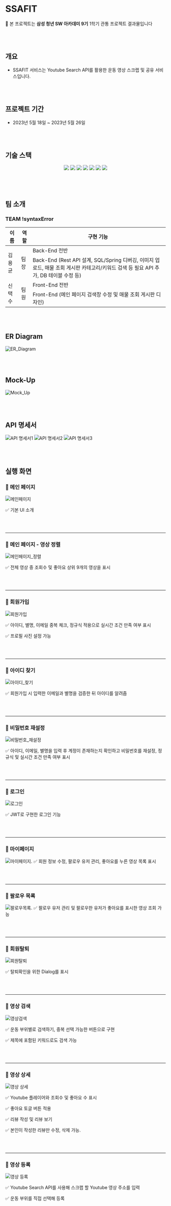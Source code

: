 # SSAFIT

🔔 본 프로젝트는 **삼성 청년 SW 아카데미 9기**  1학기 관통 프로젝트 결과물입니다

<br><br>



## **개요**

- SSAFIT 서비스는 Youtube Search API를 활용한 운동 영상 스크랩 및 공유 서비스입니다.

<br><br>

## 프로젝트 기간

- 2023년 5월 18일 ~ 2023년 5월 26일

<br>

<br>

## 기술 스택

<p align="center">
  <img src="https://img.shields.io/badge/API-Youtube_Search-red?style=flat"> 
  <img src="https://img.shields.io/badge/Library-vue_Vuetify-563D7C?style=flat&logo=bootstrap&logoColor=white"> 
  <img src="https://img.shields.io/badge/Language-Java-007396?style=flat&logo=java&logoColor=white"> 
  <img src="https://img.shields.io/badge/Language-JavaScript-F7DF1E?style=flat&logo=javascript&logoColor=white"> 
  <img src="https://img.shields.io/badge/Database-MySql-F80000?style=flat&logo=mysql&logoColor=white"> 
  <img src="https://img.shields.io/badge/Framework-Vue-D22128?style=flat&logo=vue.js&logoColor=white"> 
  <img src="https://img.shields.io/badge/Framework-SpringFramework-6DB33F?style=flat&logo=spring&logoColor=white">

</p>

###### <br><br>

## 팀 소개

### TEAM !syntaxError

<table>
  <thead>
    <tr>
      <th>이름</th>
      <th>역할</th>
      <th>구현 기능</th>
    </tr>
  </thead>
  <tbody>
    <tr>
      <td rowspan="2">김용균</td>
      <td rowspan="2">팀장</td>
      <td>Back-End 전반</td>
    </tr>
    <tr>
      <td>Back-End (Rest API 설계, SQL/Spring 디버깅, 이미지 업로드, 매물 조회 게시판 카테고리/키워드 검색 등 필요 API 추가, DB 테이블 수정 등)</td>
    </tr>
    <tr>
      <td rowspan="2">신택수</td>
      <td rowspan="2">팀원</td>
      <td>Front-End 전반</td>
    </tr>
    <tr>
      <td>Front-End (메인 페이지 검색창 수정 및 매물 조회 게시판 디자인)</td>
    </tr>
  </tbody>
</table>

<br><br>

## **ER Diagram**

![ER_Diagram](./assets/ER_Diagram.jpg)

<br><br>

## Mock-Up

![Mock_Up](./assets/Mock_Up.jpg)

<br><br>

## API 명세서

![API 명세서1](./assets/API_1.jpg)
![API 명세서2](./assets/API_2.jpg)
![API 명세서3](./assets/API_3.jpg)

<br><br>

## 실행 화면

### **🔗 메인 페이지**

![메인페이지](./assets/메인페이지.gif)

✅ 기본 UI 소개

<br><br>

---

### **🔗 메인 페이지 - 영상 정렬**

![메인페이지_정렬](./assets/조회수_좋아요_정렬.gif)

✅ 전체 영상 중 조회수 및 좋아요 상위 9개의 영상을 표시

<br><br>

---

### **🔗 회원가입**

![회원가입](./assets/회원가입.gif)

✅ 아이디, 별명, 이메일 중복 체크, 정규식 적용으로 실시간 조건 만족 여부 표시

✅ 프로필 사진 설정 가능

<br><br>

---

### **🔗 아이디 찾기**

![아이디_찾기](./assets/아이디찾기.gif)

✅ 회원가입 시 입력한 이메일과 별명을 검증한 뒤 아이디를 알려줌

<br><br>

---

### **🔗 비밀번호 재설정**

![비밀번호_재설정](./assets/비밀번호재설정.gif)

✅ 아이디, 이메일, 별명을 입력 후 계정이 존재하는지 확인하고 비밀번호를 재설정, 정규식 및 실시간 조건 만족 여부 표시

<br><br>

---

### **🔗 로그인**

![로그인](./assets/로그인.gif)

✅ JWT로 구현한 로그인 기능

<br><br>

---

### **🔗 마이페이지**

![마이페이지](./assets/마이페이지.gif). 
✅ 회원 정보 수정, 팔로우 유저 관리, 좋아요를 누른 영상 목록 표시

<br><br>

---

### **🔗 팔로우 목록**

![팔로우목록](./assets/팔로우목록.gif). 
✅ 팔로우 유저 관리 및 팔로우한 유저가 좋아요를 표시한 영상 조회 가능

<br><br>

---

### **🔗 회원탈퇴**

![회원탈퇴](./assets/회원탈퇴.gif)

✅ 탈퇴확인을 위한 Dialog를 표시

<br><br>

---

### **🔗 영상 검색**

![영상검색](./assets/영상검색.gif)

✅ 운동 부위별로 검색하기, 중복 선택 가능한 버튼으로 구현

✅ 제목에 포함된 키워드로도 검색 가능

<br><br>

---

### **🔗 영상 상세**

![영상 상세](./assets/영상상세.gif)

✅ Youtube 플레이어와 조회수 및 좋아요 수 표시

✅ 좋아요 토글 버튼 적용

✅ 리뷰 작성 및 리뷰 보기

✅ 본인이 작성한 리뷰만 수정, 삭제 가능.

<br><br>

---

### **🔗 영상 등록**

![영상 등록](./assets/영상등록.gif)

✅ Youtube Search API를 사용해 스크랩 할 Youtube 영상 주소를 입력

✅ 운동 부위를 직접 선택해 등록

<br><br>
